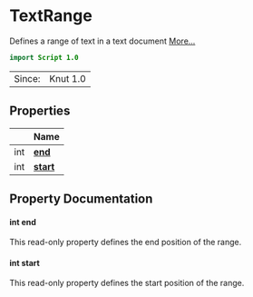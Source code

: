 # TextRange

Defines a range of text in a text document [More...](#detailed-description)

```qml
import Script 1.0
```

<table>
<tr><td>Since:</td><td>Knut 1.0</td></tr>
</table>

## Properties

| | Name |
|-|-|
|int|**[end](#end)**|
|int|**[start](#start)**|

## Property Documentation

#### <a name="end"></a>int **end**

This read-only property defines the end position of the range.

#### <a name="start"></a>int **start**

This read-only property defines the start position of the range.

